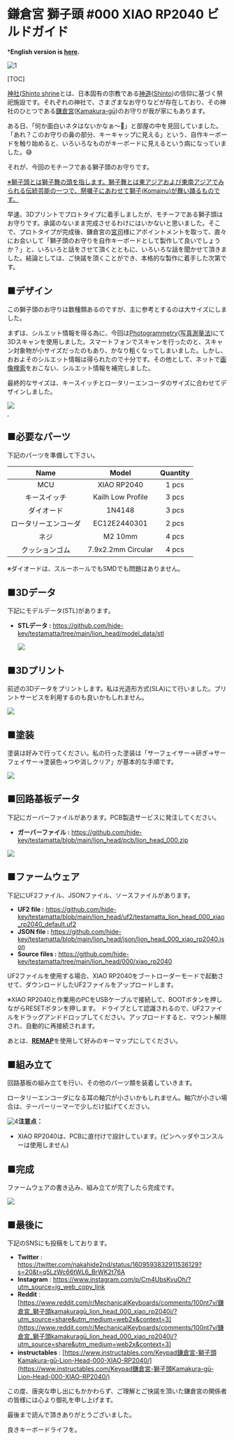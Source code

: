 # 鎌倉宮 獅子頭 #000 XIAO RP2040 ビルドガイド

***English version is [here](buildguide_lion_head_000_en.md).**

![1](assets/buildguide_lion_head_000_jp/IMG_3451.JPG)

[TOC]

[神社](https://ja.wikipedia.org/wiki/%E7%A5%9E%E7%A4%BE)([Shinto shrine](https://en.wikipedia.org/wiki/Shinto_shrine)とは、日本固有の宗教である[神道](https://ja.wikipedia.org/wiki/%E7%A5%9E%E9%81%93)([Shinto](https://en.wikipedia.org/wiki/Shinto))の信仰に基づく祭祀施設です。それぞれの神社で、さまざまなお守りなどが存在しており、その神社のひとつである[鎌倉宮](https://ja.wikipedia.org/wiki/%E9%8E%8C%E5%80%89%E5%AE%AE)([Kamakura-gū](https://en.wikipedia.org/wiki/Kamakura-g%C5%AB))のお守りが我が家にもあります。

ある日、「何か面白いネタはないかなぁ〜🤔」と部屋の中を見回していました。「あれ？このお守りの鼻の部分、キーキャップに見える」という、自作キーボードを触り始めると、いろいろなものがキーボードに見えるという病になっていました。😅

それが、今回のモチーフである獅子頭のお守りです。

<u>※獅子頭とは[獅子舞](https://en.wikipedia.org/wiki/Lion_dance)の頭を指します。獅子舞とは東アジアおよび東南アジアでみられる伝統芸能の一つで、[祭囃子](https://ja.wikipedia.org/wiki/祭囃子)にあわせて[獅子](https://ja.wikipedia.org/wiki/狛犬)([Komainu](https://en.wikipedia.org/wiki/Komainu))が舞い踊るものです。</u>

早速、3Dプリントでプロトタイプに着手しましたが、モチーフである獅子頭はお守りです。承諾のないまま完成させるわけにはいかないと思いました。そこで、プロトタイプが完成後、鎌倉宮の[宮司](https://ja.wikipedia.org/wiki/%E5%AE%AE%E5%8F%B8)様にアポイントメントを取って、直々にお会いして「獅子頭のお守りを自作キーボードとして製作して良いでしょうか？」と、いろいろと話をさせて頂くとともに、いろいろな話を聞かせて頂きました。結論としては、ご快諾を頂くことができ、本格的な製作に着手した次第です。





## ■デザイン

この獅子頭のお守りは数種類あるのですが、主に参考とするのは大サイズにしました。

まずは、シルエット情報を得る為に、今回は[Photogrammetry](https://en.wikipedia.org/wiki/Photogrammetry)([写真測量法](https://ja.wikipedia.org/wiki/%E5%86%99%E7%9C%9F%E6%B8%AC%E9%87%8F%E6%B3%95))にて3Dスキャンを使用しました。スマートフォンでスキャンを行ったのと、スキャン対象物が小サイズだったのもあり、かなり粗くなってしまいました。しかし、おおよそのシルエット情報は得られたので十分です。その他として、ネットで[画像検索](https://www.google.com/search?q=%E7%8D%85%E5%AD%90%E9%A0%AD+%E3%81%8A%E5%AE%88%E3%82%8A&tbm=isch&ved=2ahUKEwi5k_WB-s_7AhVWxGEKHa5pA2IQ2-cCegQIABAA&oq=%E7%8D%85%E5%AD%90%E9%A0%AD&gs_lcp=CgNpbWcQARgBMgQIIxAnMgQIIxAnMgUIABCABDIFCAAQgAQyBQgAEIAEMgUIABCABDIFCAAQgAQyBQgAEIAEMgUIABCABDIFCAAQgARQAFgAYL0SaABwAHgAgAFNiAFNkgEBMZgBAKoBC2d3cy13aXotaW1nwAEB&sclient=img&ei=kC2EY7mLC9aIhwOu042QBg&bih=809&biw=1470)をおこない、シルエット情報を補完しました。

最終的なサイズは、キースイッチとロータリーエンコーダのサイズに合わせてデザインしました。

![](assets/buildguide_lion_head_000_jp/202106271626131064[1].jpeg)

<img src="assets/buildguide_lion_head_000_jp/3Dスキャン.jpg" style="zoom: 25%;" />





## ■必要なパーツ

下記のパーツを準備して下さい。

|         Name         |       Model        | Quantity |
| :------------------: | :----------------: | :------: |
|         MCU          |    XIAO RP2040     |  1 pcs   |
|     キースイッチ     | Kailh Low Profile  |  3 pcs   |
|      ダイオード      |       1N4148       |  3 pcs   |
| ロータリーエンコーダ |    EC12E2440301    |  2 pcs   |
|         ネジ         |      M2 10mm       |  4 pcs   |
|    クッションゴム    | 7.9x2.2mm Circular |  4 pcs   |

※ダイオードは、スルーホールでもSMDでも問題はありません。





## ■3Dデータ

下記にモデルデータ(STL)があります。

- **STLデータ :** https://github.com/hide-key/testamatta/tree/main/lion_head/model_data/stl

  ![](assets/buildguide_lion_head_000_jp/blueprint.jpg) 





## ■3Dプリント

前述の3Dデータをプリントします。私は光造形方式(SLA)にて行いました。プリントサービスを利用するのも良いかもしれません。

<img src="assets/buildguide_lion_head_000_jp/IMG_3387.png"  /> 





## ■塗装

塗装は好みで行ってください。私の行った塗装は「サーフェイサー→研ぎ→サーフェイサー→塗装色→つや消しクリア」が基本的な手順です。

![](assets/buildguide_lion_head_000_jp/IMG_3389-1670164533300-1.png)





## ■回路基板データ

下記にガーバーファイルがあります。PCB製造サービスに発注してください。

- **ガーバーファイル :** https://github.com/hide-key/testamatta/blob/main/lion_head/pcb/lion_head_000.zip

![](assets/buildguide_lion_head_000_jp/IMG_3442-1670164533301-2.png)

## ■ファームウェア

下記にUF2ファイル、JSONファイル、ソースファイルがあります。

- **UF2 file :** https://github.com/hide-key/testamatta/blob/main/lion_head/uf2/testamatta_lion_head_000_xiao_rp2040_default.uf2
- **JSON file :** https://github.com/hide-key/testamatta/blob/main/lion_head/json/lion_head_000_xiao_rp2040.json
- **Source files :** https://github.com/hide-key/testamatta/tree/main/lion_head/000/xiao_rp2040



 UF2ファイルを使用する場合、XIAO RP2040をブートローダーモードで起動させて、ダウンロードしたUF2ファイルをアップロードします。

 ※XIAO RP2040と作業用のPCをUSBケーブルで接続して、BOOTボタンを押しながらRESETボタンを押します。 ドライブとして認識されるので、UF2ファイルをドラッグアンドドロップしてください。アップロードすると、マウント解除され、自動的に再接続されます。

あとは、[**REMAP**](https://remap-keys.app/)を使用して好みのキーマップにしてください。





## ■組み立て

 回路基板の組み立てを行い、その他のパーツ類を装着していきます。

ロータリーエンコーダになる耳の軸穴が小さいかもしれません。軸穴が小さい場合は、テーパーリーマーで少しだけ拡げてください。

![4](assets/buildguide_lion_head_000_jp/IMG_3451_1-1670164533301-3.JPG)**注意点：**

- XIAO RP2040は、PCBに直付けで設計しています。(ピンヘッダやコンスルーは使用しません) 





## ■完成

ファームウェアの書き込み、組み立てが完了したら完成です。

![](assets/buildguide_lion_head_000_jp/IMG_3454-1670164533301-4.png)



## ■最後に

下記のSNSにも投稿をしております。 



- **Twitter** : https://twitter.com/nakahide2nd/status/1609593832911536129?s=20&t=q5LzWc66tWL6_BrWK2t76A
- **Instagram** : https://www.instagram.com/p/Cm4UbsKvuOh/?utm_source=ig_web_copy_link
- **Reddit** : [https://www.reddit.com/r/MechanicalKeyboards/comments/100nt7v/鎌倉宮_獅子頭kamakuragū_lion_head_000_xiao_rp2040i/?utm_source=share&utm_medium=web2x&context=3](https://www.reddit.com/r/MechanicalKeyboards/comments/100nt7v/鎌倉宮_獅子頭kamakuragū_lion_head_000_xiao_rp2040i/?utm_source=share&utm_medium=web2x&context=3)
- **instructables** : [https://www.instructables.com/Keypad鎌倉宮-獅子頭Kamakura-gū-Lion-Head-000-XIAO-RP2040/](https://www.instructables.com/Keypad鎌倉宮-獅子頭Kamakura-gū-Lion-Head-000-XIAO-RP2040/)



この度、唐突な申し出にもかかわらず、ご理解とご快諾を頂いた鎌倉宮の関係者の皆様には心より御礼を申し上げます。

 最後まで読んで頂きありがとうございました。

良きキーボードライフを。
